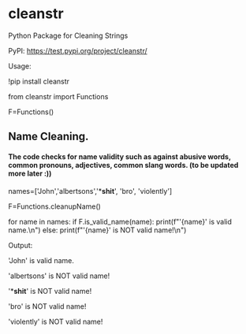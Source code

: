 # cleanstr
Python Package for Cleaning Strings

PyPI: https://test.pypi.org/project/cleanstr/

Usage:

!pip install cleanstr

from cleanstr import Functions

F=Functions()

## Name Cleaning. 

#### The code checks for name validity such as against abusive words, common pronouns, adjectives, common slang words. (to be updated more later :))

names=['John','albertsons','***shit**', 'bro', 'violently']

F=Functions.cleanupName()

for name in names:
    if F.is_valid_name(name):
        print(f"'{name}' is valid name.\n")
    else:
        print(f"'{name}' is NOT valid name!\n")


Output:

'John' is valid name.

'albertsons' is NOT valid name!

'***shit**' is NOT valid name!

'bro' is NOT valid name!

'violently' is NOT valid name!
